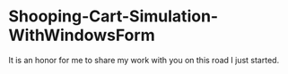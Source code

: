 # Shooping-Cart-Simulation-WithWindowsForm
It is an honor for me to share my work with you on this road I just started.
